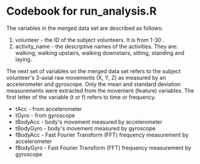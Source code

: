 # Codebook for run_analysis.R

The variables in the merged data set are described as follows:

1. volunteer - the ID of the subject volunteers. It is from 1-30 .
2. activity_name - the descriptive names of the activities. They are: walking, walking upstairs, walking downstairs, sitting, standing and laying.

The next set of variables on the merged data set refers to the subject volunteer's 3-axial raw movements (X, Y, Z) as measured by an accelerometer and gyroscope. Only the mean and standard deviation measurements were extracted from the movement (feature) variables. The first letter of the variable (t or f) refers to time or frequency.

 - tAcc - from accelerometer
 - tGyro - from gyroscope
 - tBodyAcc - body's movement measured by accelerometer
 - tBodyGyro - body's movement measured by gyroscope
 - fBodyAcc - Fast Fourier Transform (FFT) frequency measurement by accelerometer
 - fBodyGyro - Fast Fourier Transform (FFT) frequency measurement by gyroscope






